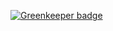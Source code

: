 
[![Greenkeeper badge](https://badges.greenkeeper.io/clocklimited/cordova-plugin-savers-theme.svg)](https://greenkeeper.io/)
